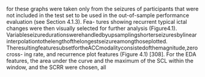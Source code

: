 for these graphs were taken only from the seizures of participants that were not included in
the test set to be used in the out-of-sample performance evaluation (see Section 4.1.3). Fea-
tures showing recurrent typical ictal changes were then visually selected for further analysis
(Figure4.1). Variableseizuredurationswerehandledbyupsamplingshorterseizuresbylinear
interpolationtothelengthofthelongestseizureamongthoseplotted.
TheresultingfeaturesubsetfortheACCmodalityconsistedofthemagnitude,zerocross-
ing rate, and recurrence plot features (Figure 4.1) [308]. For the EDA features, the area under
the curve and the maximum of the SCL within the window, and the SCRR were chosen, all